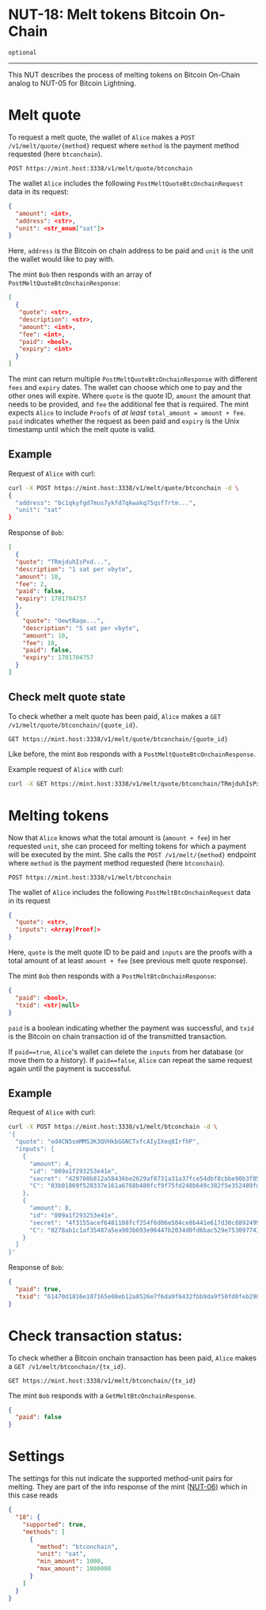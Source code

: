 NUT-18: Melt tokens Bitcoin On-Chain
==========================

`optional`

---

This NUT describes the process of melting tokens on Bitcoin On-Chain analog to NUT-05 for Bitcoin Lightning.

# Melt quote

To request a melt quote, the wallet of `Alice` makes a `POST /v1/melt/quote/{method}` request where `method` is the payment method requested (here `btconchain`). 

```http
POST https://mint.host:3338/v1/melt/quote/btconchain
```

The wallet `Alice` includes the following `PostMeltQuoteBtcOnchainRequest` data in its request:

```json
{
  "amount": <int>,
  "address": <str>,
  "unit": <str_enum["sat"]>
}
```

Here, `address` is the Bitcoin on chain address to be paid and `unit` is the unit the wallet would like to pay with.

The mint `Bob` then responds with an array of `PostMeltQuoteBtcOnchainResponse`:


```json
[
  {
   "quote": <str>,
   "description": <str>,
   "amount": <int>,
   "fee": <int>,
   "paid": <bool>,
   "expiry": <int>
  }
]
```
The mint can return multiple `PostMeltQuoteBtcOnchainResponse` with different `fees` and `expiry` dates. The wallet can choose which one to pay and the other ones will expire.  Where `quote` is the quote ID, `amount` the amount that needs to be provided, and `fee` the additional fee that is required. The mint expects `Alice` to include `Proofs` of *at least* `total_amount = amount + fee`. `paid` indicates whether the request as been paid and `expiry` is the Unix timestamp until which the melt quote is valid.

## Example

Request of `Alice` with curl:

```bash
curl -X POST https://mint.host:3338/v1/melt/quote/btconchain -d \
{
  "address": "bc1qkyfgd7mus7ykfd7qkwakq75qsf7rtm...",
  "unit": "sat"
}
```

Response of `Bob`:

```json
[
  {
  "quote": "TRmjduhIsPxd...",
  "description": "1 sat per vbyte",
  "amount": 10,
  "fee": 2,
  "paid": false,
  "expiry": 1701704757  
  },
  {
    "quote": "OewtRaqe...",
    "description": "5 sat per vbyte",
    "amount": 10,
    "fee": 10,
    "paid": false,
    "expiry": 1701704757
  }
]
```

## Check melt quote state

To check whether a melt quote has been paid, `Alice` makes a `GET /v1/melt/quote/btconchain/{quote_id}`.

```http
GET https://mint.host:3338/v1/melt/quote/btconchain/{quote_id}
```

Like before, the mint `Bob` responds with a `PostMeltQuoteBtcOnchainResponse`.

Example request of `Alice` with curl:

```bash
curl -X GET https://mint.host:3338/v1/melt/quote/btconchain/TRmjduhIsPxd...
```

# Melting tokens

Now that `Alice` knows what the total amount is (`amount + fee`) in her requested `unit`, she can proceed for melting tokens for which a payment will be executed by the mint. She calls the `POST /v1/melt/{method}` endpoint where `method` is the payment method requested (here `btconchain`).

```http
POST https://mint.host:3338/v1/melt/btconchain
```

The wallet of `Alice` includes the following `PostMeltBtcOnchainRequest` data in its request

```json
{
  "quote": <str>,
  "inputs": <Array[Proof]>
}
```

Here, `quote` is the melt quote ID to be paid and `inputs` are the proofs with a total amount of at least `amount + fee` (see previous melt quote response).

The mint `Bob` then responds with a `PostMeltBtcOnchainResponse`:

```json
{
  "paid": <bool>,
  "txid": <str|null>
}
```
`paid` is a boolean indicating whether the payment was successful, and `txid` is the Bitcoin on chain transaction id of the transmitted transaction. 

If `paid==true`, `Alice`'s wallet can delete the `inputs` from her database (or move them to a history). If `paid==false`, `Alice` can repeat the same request again until the payment is successful.

## Example

Request of `Alice` with curl:

```bash
curl -X POST https://mint.host:3338/v1/melt/btconchain -d \
'{
  "quote": "od4CN5smMMS3K3QVHkbGGNCTxfcAIyIXeq8IrfhP",
  "inputs": [
    {
      "amount": 4,
      "id": "009a1f293253e41e",
      "secret": "429700b812a58436be2629af8731a31a37fce54dbf8cbbe90b3f8553179d23f5",
      "C": "03b01869f528337e161a6768b480fcf9f75fd248b649c382f5e352489fd84fd011",
    },
    {
      "amount": 8,
      "id": "009a1f293253e41e",
      "secret": "4f3155acef6481108fcf354f6d06e504ce8b441e617d30c88924991298cdbcad",
      "C": "0278ab1c1af35487a5ea903b693e96447b2034d0fd6bac529e753097743bf73ca9",
    }
  ]
}'
```

Response of `Bob`: 

```json
{
  "paid": true,
  "txid": "61470d1816e107165e08eb12a8526e7f6da9f6432fbb9da9f50fd0feb290a584"
}
```


# Check transaction status:
To check whether a Bitcoin onchain transaction has been paid, `Alice` makes a `GET /v1/melt/btconchain/{tx_id}`.

```http
GET https://mint.host:3338/v1/melt/btconchain/{tx_id}
```

The mint `Bob` responds with a `GetMeltBtcOnchainResponse`.

```json
{
  "paid": false
}
```

# Settings
The settings for this nut indicate the supported method-unit pairs for melting. They are part of the info response of the mint ([NUT-06][06]) which in this case reads 
```json
{
  "18": {
    "supported": true,
    "methods": [
      {
        "method": "btconchain",
        "unit": "sat",
        "min_amount": 1000,
        "max_amount": 1000000
      }
    ]
  }
}
```

[00]: 00.md
[01]: 01.md
[02]: 02.md
[03]: 03.md
[04]: 04.md
[05]: 05.md
[06]: 06.md
[07]: 07.md
[08]: 08.md
[09]: 09.md
[10]: 10.md
[11]: 11.md
[12]: 12.md
